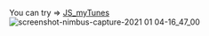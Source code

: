 You can try => [JS_myTunes](https://tanne-sh.github.io/JS_myTunes/)
![screenshot-nimbus-capture-2021 01 04-16_47_00](https://user-images.githubusercontent.com/61487027/103547685-6a05b600-4ead-11eb-8ff5-7b0d39405f2c.png)
